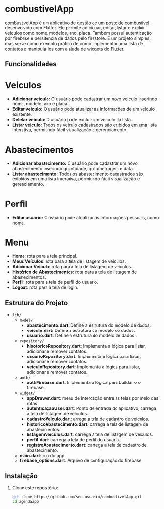 # combustivelApp

combustivelApp é um aplicativo de gestão de um posto de combustivel desenvolvido com Flutter. Ele permite adicionar, editar, listar e excluir veiculos como nome, modelos, ano, placa. Também possui autenticação por firebase e persitencia de dados pelo firestore. É um projeto simples, mas serve como exemplo prático de como implementar uma lista de contatos e manipulá-los com a ajuda de widgets do Flutter.

## Funcionalidades
# Veiculos
- **Adicionar veiculo:** O usuário pode cadastrar um novo veiculo inserindo nome, modelo, ano e placa.
- **Editar veiculo:** O usuário pode atualizar as informações de um veiculo existente.
- **Deletar veiculo:** O usuário pode excluir um veiculo da lista.
- **Listar veiculo:** Todos os veiculo cadastrados são exibidos em uma lista interativa, permitindo fácil visualização e gerenciamento.
# Abastecimentos
- **Adicionar abastecimento:** O usuário pode cadastrar um novo abastecimento inserindo quantidade, quilometragem e data.
- **Listar abastecimento:** Todos os abastecimento cadastrados são exibidos em uma lista interativa, permitindo fácil visualização e gerenciamento.
# Perfil
- **Editar usuario:** O usuário pode atualizar as informações pessoais, como nome.
# Menu
- **Home**: rota para a tela principal.
- **Meus Veículos**: rota para a tela de listagem de veiculos.
- **Adicionar Veículo**: rota para a tela de listagem de veiculos.
- **Histórico de Abastecimentos**: rota para a tela de listagem de abastecimentos.
- **Perfil**: rota para a tela de perfil do usuario.
- **Logout**: rota para a tela de login.

  
## Estrutura do Projeto

- `lib/`
  - `model/`
    - **abastecimento.dart**: Define a estrutura do modelo de dados.
    - **veiculo.dart**: Define a estrutura do modelo de dados.
    - **usuario.dart**: Define a estrutura do modelo de dados .
  - `repository/`
    - **hisotoricoRepository.dart**: Implementa a lógica para listar, adicionar e remover contatos.
    - **usuarioRepository.dart**: Implementa a lógica para listar, adicionar e remover contatos.
    - **veiculoRepository.dart**: Implementa a lógica para listar, adicionar e remover contatos.
  - `auth/`
    - **authFirebase.dart**: Implementa a lógica para buildar o o firebase.
  - `widget/`
    - **appDrawer.dart**: menu de intercação entre as telas por meio das rotas.
    - **autenticaçaoUser.dart**: Ponto de entrada do aplicativo, carrega a tela de listagem de veiculos.
    - **cadastroVeiculo.dart**: arrega a tela de cadastro de veiculos.
    - **historicoAbastecimento.dart**: carrega a tela de listagem de abastecimentos.
    - **listagemVeiculos.dart**: carrega a tela de listagem de veiculos.
    - **perfil.dart**: carrega a tela de perfil do usuario.
    - **registroAbastecimento.dart**: carrega a tela de cadastro de abastecimento.
  - **main.dart**: run do app.
  - **firebase_options.dart**: Arquivo de configuração do firebase

## Instalação

1. Clone este repositório:
   ```bash
   git clone https://github.com/seu-usuario/combustivelApp.git
   cd agendaapp
